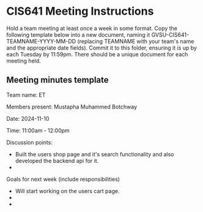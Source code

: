 # CIS641 Meeting Instructions

Hold a team meeting at least once a week in some format.  Copy the following template below into a new document, naming it GVSU-CIS641-TEAMNAME-YYYY-MM-DD (replacing TEAMNAME with your team's name and the appropriate date fields).  Commit it to this folder, ensuring it is up by each Tuesday by 11:59pm.  There should be a unique document for each meeting held.

## Meeting minutes template

Team name: ET

Members present: Mustapha Muhammed Botchway

Date: 2024-11-10

Time: 11:00am - 12:00pm

Discussion points: 

* Built the users shop page and it's search functionality and also developed the backend api for it.
*

Goals for next week (include responsibilities)

* Will start working on the users cart page.
*
*
